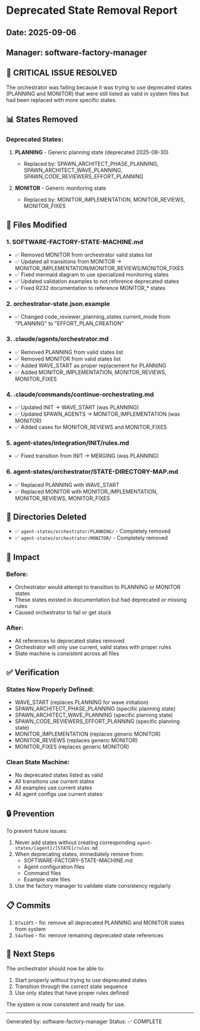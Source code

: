 # Deprecated State Removal Report

## Date: 2025-09-06
## Manager: software-factory-manager

## 🔴 CRITICAL ISSUE RESOLVED

The orchestrator was failing because it was trying to use deprecated states (PLANNING and MONITOR) that were still listed as valid in system files but had been replaced with more specific states.

## 📊 States Removed

### Deprecated States:
1. **PLANNING** - Generic planning state (deprecated 2025-08-30)
   - Replaced by: SPAWN_ARCHITECT_PHASE_PLANNING, SPAWN_ARCHITECT_WAVE_PLANNING, SPAWN_CODE_REVIEWERS_EFFORT_PLANNING
   
2. **MONITOR** - Generic monitoring state  
   - Replaced by: MONITOR_IMPLEMENTATION, MONITOR_REVIEWS, MONITOR_FIXES

## 📝 Files Modified

### 1. SOFTWARE-FACTORY-STATE-MACHINE.md
- ✅ Removed MONITOR from orchestrator valid states list
- ✅ Updated all transitions from MONITOR → MONITOR_IMPLEMENTATION/MONITOR_REVIEWS/MONITOR_FIXES
- ✅ Fixed mermaid diagram to use specialized monitoring states
- ✅ Updated validation examples to not reference deprecated states
- ✅ Fixed R232 documentation to reference MONITOR_* states

### 2. orchestrator-state.json.example
- ✅ Changed code_reviewer_planning_states current_mode from "PLANNING" to "EFFORT_PLAN_CREATION"

### 3. .claude/agents/orchestrator.md
- ✅ Removed PLANNING from valid states list
- ✅ Removed MONITOR from valid states list
- ✅ Added WAVE_START as proper replacement for PLANNING
- ✅ Added MONITOR_IMPLEMENTATION, MONITOR_REVIEWS, MONITOR_FIXES

### 4. .claude/commands/continue-orchestrating.md
- ✅ Updated INIT → WAVE_START (was PLANNING)
- ✅ Updated SPAWN_AGENTS → MONITOR_IMPLEMENTATION (was MONITOR)
- ✅ Added cases for MONITOR_REVIEWS and MONITOR_FIXES

### 5. agent-states/integration/INIT/rules.md
- ✅ Fixed transition from INIT → MERGING (was PLANNING)

### 6. agent-states/orchestrator/STATE-DIRECTORY-MAP.md
- ✅ Replaced PLANNING with WAVE_START
- ✅ Replaced MONITOR with MONITOR_IMPLEMENTATION, MONITOR_REVIEWS, MONITOR_FIXES

## 📁 Directories Deleted

- ✅ `agent-states/orchestrator/PLANNING/` - Completely removed
- ✅ `agent-states/orchestrator/MONITOR/` - Completely removed

## 🎯 Impact

### Before:
- Orchestrator would attempt to transition to PLANNING or MONITOR states
- These states existed in documentation but had deprecated or missing rules
- Caused orchestrator to fail or get stuck

### After:
- All references to deprecated states removed
- Orchestrator will only use current, valid states with proper rules
- State machine is consistent across all files

## ✅ Verification

### States Now Properly Defined:
- WAVE_START (replaces PLANNING for wave initiation)
- SPAWN_ARCHITECT_PHASE_PLANNING (specific planning state)
- SPAWN_ARCHITECT_WAVE_PLANNING (specific planning state)
- SPAWN_CODE_REVIEWERS_EFFORT_PLANNING (specific planning state)
- MONITOR_IMPLEMENTATION (replaces generic MONITOR)
- MONITOR_REVIEWS (replaces generic MONITOR)
- MONITOR_FIXES (replaces generic MONITOR)

### Clean State Machine:
- No deprecated states listed as valid
- All transitions use current states
- All examples use current states
- All agent configs use current states

## 🔒 Prevention

To prevent future issues:
1. Never add states without creating corresponding `agent-states/[agent]/[STATE]/rules.md`
2. When deprecating states, immediately remove from:
   - SOFTWARE-FACTORY-STATE-MACHINE.md
   - Agent configuration files
   - Command files
   - Example state files
3. Use the factory manager to validate state consistency regularly

## 📋 Commits

1. `07a1df5` - fix: remove all deprecated PLANNING and MONITOR states from system
2. `54afbe6` - fix: remove remaining deprecated state references

## 🚀 Next Steps

The orchestrator should now be able to:
1. Start properly without trying to use deprecated states
2. Transition through the correct state sequence
3. Use only states that have proper rules defined

The system is now consistent and ready for use.

---
Generated by: software-factory-manager
Status: ✅ COMPLETE